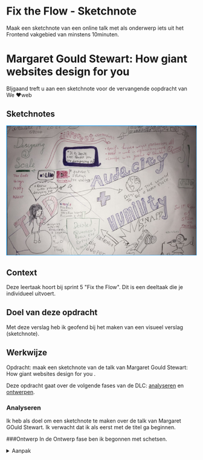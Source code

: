 
# Fix the Flow - Sketchnote

Maak een sketchnote van een online talk met als onderwerp 
iets uit het Frontend vakgebied van minstens 10minuten.

 

# Margaret Gould Stewart: How giant websites design for you 
BIjgaand treft u aan een sketchnote voor de vervangende oopdracht van We
❤️web

## Sketchnotes
<!-- Toon je gemaakte Sketchnotes en geef je plaatje een korte beschrijving -->
![Sketchnote](SketchnoteFigm.png)
 
## Context

Deze leertaak hoort bij sprint 5 "Fix the Flow". 
Dit is een deeltaak die je individueel uitvoert. 


## Doel van deze opdracht
 
Met deze verslag heb ik geofend bij het maken van een visueel verslag (sketchnote). 


## Werkwijze

Opdracht: maak een sketchnote van de talk van Margaret Gould Stewart: How giant websites design for you .

Deze opdracht gaat over de volgende fases van de DLC: [analyseren](#analyseren) en [ontwerpen](#ontwerpen).

### Analyseren
Ik heb als doel om een sketchnote te maken over de talk 
van Margaret GOuld Stewart. Ik verwacht dat ik als eerst met de titel ga beginnen. 



###Ontwerp 
In de Ontwerp fase ben ik begonnen met schetsen. 
<details>
<summary>Aanpak</summary>

   Voor de talk begint.
   
   Teken het volgende:

1. Een titel (zie hiervoor de oefening tijdens de workshop).
2. Een simpel portretje van de persoon die de talk geeft (zie hiervoor de oefening tijdens de workshop).
3. De datum en tijd.
## Licentie

![GNU GPL V3](https://www.gnu.org/graphics/gplv3-127x51.png)

This work is licensed under [GNU GPLv3](./LICENSE).
